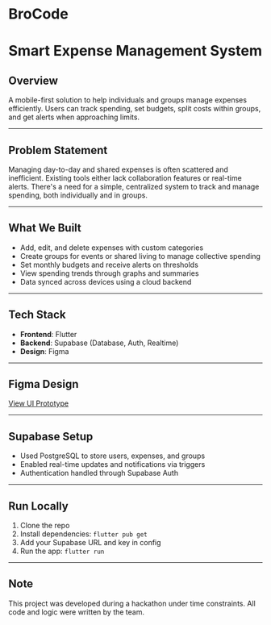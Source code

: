 # BroCode

# Smart Expense Management System

## Overview

A mobile-first solution to help individuals and groups manage expenses efficiently. Users can track spending, set budgets, split costs within groups, and get alerts when approaching limits.

---

## Problem Statement

Managing day-to-day and shared expenses is often scattered and inefficient. Existing tools either lack collaboration features or real-time alerts. There's a need for a simple, centralized system to track and manage spending, both individually and in groups.

---

## What We Built

- Add, edit, and delete expenses with custom categories
- Create groups for events or shared living to manage collective spending
- Set monthly budgets and receive alerts on thresholds
- View spending trends through graphs and summaries
- Data synced across devices using a cloud backend

---

## Tech Stack

- **Frontend**: Flutter  
- **Backend**: Supabase (Database, Auth, Realtime)  
- **Design**: Figma  

---

## Figma Design

[View UI Prototype](https://www.figma.com/your-figma-link-here)

---

## Supabase Setup

- Used PostgreSQL to store users, expenses, and groups  
- Enabled real-time updates and notifications via triggers  
- Authentication handled through Supabase Auth  

---

## Run Locally

1. Clone the repo  
2. Install dependencies: `flutter pub get`  
3. Add your Supabase URL and key in config  
4. Run the app: `flutter run`  

---


## Note

This project was developed during a hackathon under time constraints. All code and logic were written by the team.
